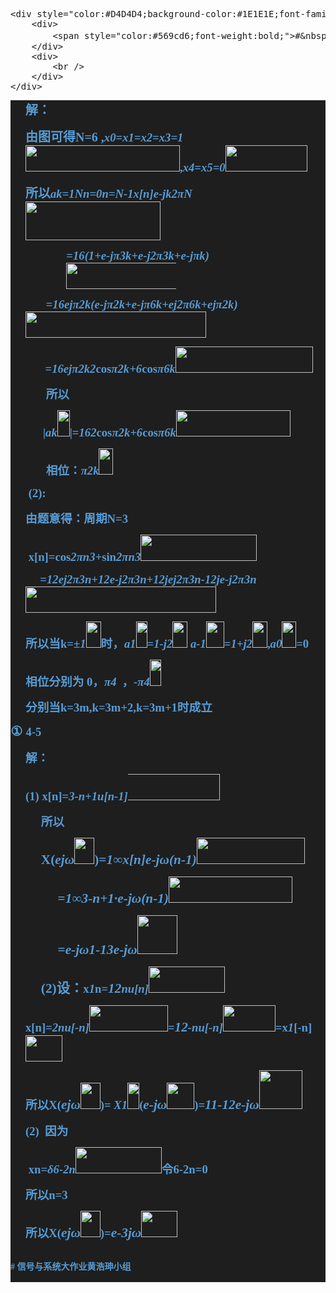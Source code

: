 <pre class="prettyprint lang-py">&lt;div style="color:#D4D4D4;background-color:#1E1E1E;font-family:Consolas, &amp;quot;font-size:14px;"&gt;
	&lt;div&gt;
		&lt;span style="color:#569cd6;font-weight:bold;"&gt;#&amp;nbsp;信号与系统大作业黄浩珅小组&lt;/span&gt; 
	&lt;/div&gt;
	&lt;div&gt;
		&lt;br /&gt;
	&lt;/div&gt;
&lt;/div&gt;</pre>
<div style="color:#D4D4D4;background-color:#1E1E1E;font-family:Consolas, &quot;font-size:14px;">
	<div>
		<span style="color:#569cd6;font-weight:bold;">
		<p class="MsoNormal">
			<span style="font-size:15.0pt;"></span>
		</p>
		<p class="MsoListParagraph" style="margin-left:18.0pt;text-indent:0cm;">
			<span style="font-size:15.0pt;">解：<span></span></span>
		</p>
		<p class="MsoListParagraph" style="margin-left:18.0pt;text-indent:0cm;">
			<span style="font-size:15.0pt;">由图可得<span>N=6 ,</span></span><i><span style="font-size:14.0pt;font-family:&quot;">x</span></i><span style="font-size:14.0pt;font-family:&quot;font-style:italic;"></span><i><span style="font-size:14.0pt;font-family:&quot;">0</span></i><i><span style="font-size:14.0pt;font-family:&quot;">=x</span></i><span style="font-size:14.0pt;font-family:&quot;font-style:italic;"></span><i><span style="font-size:14.0pt;font-family:&quot;">1</span></i><i><span style="font-size:14.0pt;font-family:&quot;">=x</span></i><span style="font-size:14.0pt;font-family:&quot;font-style:italic;"></span><i><span style="font-size:14.0pt;font-family:&quot;">2</span></i><i><span style="font-size:14.0pt;font-family:&quot;">=x</span></i><span style="font-size:14.0pt;font-family:&quot;font-style:italic;"></span><i><span style="font-size:14.0pt;font-family:&quot;">3</span></i><i><span style="font-size:14.0pt;font-family:&quot;">=1</span></i><span style="font-size:10.5pt;font-family:等线;"><img width="247" height="42" src="file://C:/Users/lenovo/AppData/Local/Temp/msohtmlclip1/01/clip_image004.png" /></span><span style="font-size:14.0pt;">,</span><i><span style="font-size:14.0pt;font-family:&quot;">x</span></i><span style="font-size:14.0pt;font-family:&quot;font-style:italic;"></span><i><span style="font-size:14.0pt;font-family:&quot;">4</span></i><i><span style="font-size:14.0pt;font-family:&quot;">=x</span></i><span style="font-size:14.0pt;font-family:&quot;font-style:italic;"></span><i><span style="font-size:14.0pt;font-family:&quot;">5</span></i><i><span style="font-size:14.0pt;font-family:&quot;">=0</span></i><span style="font-size:10.5pt;font-family:等线;"><img width="131" height="42" src="file://C:/Users/lenovo/AppData/Local/Temp/msohtmlclip1/01/clip_image006.png" /></span><span style="font-size:15.0pt;"></span>
		</p>
		<p class="MsoListParagraph" style="margin-left:18.0pt;text-indent:0cm;">
			<span style="font-size:15.0pt;">所以</span><span style="font-size:14.0pt;font-family:&quot;font-style:italic;"></span><i><span style="font-size:14.0pt;font-family:&quot;">a</span></i><i><span style="font-size:14.0pt;font-family:&quot;">k</span></i><span style="font-size:14.0pt;font-family:&quot;">=</span><span style="font-size:14.0pt;font-family:&quot;font-style:italic;"></span><i><span style="font-size:14.0pt;font-family:&quot;">1</span></i><i><span style="font-size:14.0pt;font-family:&quot;">N</span></i><span style="font-size:14.0pt;font-family:&quot;font-style:italic;"></span><i><span style="font-size:14.0pt;font-family:&quot;">n=0</span></i><i><span style="font-size:14.0pt;font-family:&quot;">n=N-1</span></i><i><span style="font-size:14.0pt;font-family:&quot;">x[n]</span></i><span style="font-size:14.0pt;font-family:&quot;font-style:italic;"></span><i><span style="font-size:14.0pt;font-family:&quot;">e</span></i><i><span style="font-size:14.0pt;font-family:&quot;">-jk</span></i><span style="font-size:14.0pt;font-family:&quot;font-style:italic;"></span><i><span style="font-size:14.0pt;font-family:&quot;">2π</span></i><i><span style="font-size:14.0pt;font-family:&quot;">N</span></i><span style="font-size:10.5pt;font-family:等线;"><img width="216" height="62" src="file://C:/Users/lenovo/AppData/Local/Temp/msohtmlclip1/01/clip_image008.png" /></span><span style="font-size:14.0pt;"></span>
		</p>
		<p class="MsoListParagraph" style="margin-left:18.0pt;text-indent:49.0pt;">
			<span style="font-size:14.0pt;">=</span><span style="font-size:14.0pt;font-family:&quot;font-style:italic;"></span><i><span style="font-size:14.0pt;font-family:&quot;">1</span></i><i><span style="font-size:14.0pt;font-family:&quot;">6</span></i><i><span style="font-size:14.0pt;font-family:&quot;">(1+</span></i><span style="font-size:14.0pt;font-family:&quot;font-style:italic;"></span><i><span style="font-size:14.0pt;font-family:&quot;">e</span></i><i><span style="font-size:14.0pt;font-family:&quot;">-j</span></i><span style="font-size:14.0pt;font-family:&quot;font-style:italic;"></span><i><span style="font-size:14.0pt;font-family:&quot;">π</span></i><i><span style="font-size:14.0pt;font-family:&quot;">3</span></i><i><span style="font-size:14.0pt;font-family:&quot;">k</span></i><i><span style="font-size:14.0pt;font-family:&quot;">+</span></i><span style="font-size:14.0pt;font-family:&quot;font-style:italic;"></span><i><span style="font-size:14.0pt;font-family:&quot;">e</span></i><i><span style="font-size:14.0pt;font-family:&quot;">-j</span></i><span style="font-size:14.0pt;font-family:&quot;font-style:italic;"></span><i><span style="font-size:14.0pt;font-family:&quot;">2π</span></i><i><span style="font-size:14.0pt;font-family:&quot;">3</span></i><i><span style="font-size:14.0pt;font-family:&quot;">k</span></i><i><span style="font-size:14.0pt;font-family:&quot;">+</span></i><span style="font-size:14.0pt;font-family:&quot;font-style:italic;"></span><i><span style="font-size:14.0pt;font-family:&quot;">e</span></i><i><span style="font-size:14.0pt;font-family:&quot;">-jπk</span></i><i><span style="font-size:14.0pt;font-family:&quot;">)</span></i><span style="font-size:10.5pt;font-family:等线;"><img width="241" height="42" src="file://C:/Users/lenovo/AppData/Local/Temp/msohtmlclip1/01/clip_image010.png" /></span><span style="font-size:14.0pt;"></span>
		</p>
		<p class="MsoListParagraph" style="margin-left:18.0pt;text-indent:0cm;">
			<span style="font-size:14.0pt;"><span>&nbsp;</span><span>&nbsp;&nbsp;&nbsp;&nbsp;&nbsp; </span>=</span><span style="font-size:14.0pt;font-family:&quot;font-style:italic;"></span><i><span style="font-size:14.0pt;font-family:&quot;">1</span></i><i><span style="font-size:14.0pt;font-family:&quot;">6</span></i><span style="font-size:14.0pt;font-family:&quot;font-style:italic;"></span><i><span style="font-size:14.0pt;font-family:&quot;">e</span></i><i><span style="font-size:14.0pt;font-family:&quot;">j</span></i><span style="font-size:14.0pt;font-family:&quot;font-style:italic;"></span><i><span style="font-size:14.0pt;font-family:&quot;">π</span></i><i><span style="font-size:14.0pt;font-family:&quot;">2</span></i><i><span style="font-size:14.0pt;font-family:&quot;">k</span></i><i><span style="font-size:14.0pt;font-family:&quot;">(</span></i><span style="font-size:14.0pt;font-family:&quot;font-style:italic;"></span><i><span style="font-size:14.0pt;font-family:&quot;">e</span></i><i><span style="font-size:14.0pt;font-family:&quot;">-j</span></i><span style="font-size:14.0pt;font-family:&quot;font-style:italic;"></span><i><span style="font-size:14.0pt;font-family:&quot;">π</span></i><i><span style="font-size:14.0pt;font-family:&quot;">2</span></i><i><span style="font-size:14.0pt;font-family:&quot;">k</span></i><i><span style="font-size:14.0pt;font-family:&quot;">+</span></i><span style="font-size:14.0pt;font-family:&quot;font-style:italic;"></span><i><span style="font-size:14.0pt;font-family:&quot;">e</span></i><i><span style="font-size:14.0pt;font-family:&quot;">-j</span></i><span style="font-size:14.0pt;font-family:&quot;font-style:italic;"></span><i><span style="font-size:14.0pt;font-family:&quot;">π</span></i><i><span style="font-size:14.0pt;font-family:&quot;">6</span></i><i><span style="font-size:14.0pt;font-family:&quot;">k</span></i><i><span style="font-size:14.0pt;font-family:&quot;">+</span></i><span style="font-size:14.0pt;font-family:&quot;font-style:italic;"></span><i><span style="font-size:14.0pt;font-family:&quot;">e</span></i><i><span style="font-size:14.0pt;font-family:&quot;">j</span></i><span style="font-size:14.0pt;font-family:&quot;font-style:italic;"></span><i><span style="font-size:14.0pt;font-family:&quot;">2π</span></i><i><span style="font-size:14.0pt;font-family:&quot;">6</span></i><i><span style="font-size:14.0pt;font-family:&quot;">k</span></i><i><span style="font-size:14.0pt;font-family:&quot;">+</span></i><span style="font-size:14.0pt;font-family:&quot;font-style:italic;"></span><i><span style="font-size:14.0pt;font-family:&quot;">e</span></i><i><span style="font-size:14.0pt;font-family:&quot;">j</span></i><span style="font-size:14.0pt;font-family:&quot;font-style:italic;"></span><i><span style="font-size:14.0pt;font-family:&quot;">π</span></i><i><span style="font-size:14.0pt;font-family:&quot;">2</span></i><i><span style="font-size:14.0pt;font-family:&quot;">k</span></i><i><span style="font-size:14.0pt;font-family:&quot;">)</span></i><span style="font-size:10.5pt;font-family:等线;"><img width="289" height="42" src="file://C:/Users/lenovo/AppData/Local/Temp/msohtmlclip1/01/clip_image012.png" /></span><span style="font-size:14.0pt;"></span>
		</p>
		<p class="MsoListParagraph" style="margin-left:18.0pt;text-indent:0cm;">
			<span><span>&nbsp;</span><span>&nbsp;&nbsp;&nbsp;&nbsp;&nbsp;&nbsp;&nbsp; </span></span><span style="font-size:14.0pt;">=</span><span style="font-size:14.0pt;font-family:&quot;font-style:italic;"></span><i><span style="font-size:14.0pt;font-family:&quot;">1</span></i><i><span style="font-size:14.0pt;font-family:&quot;">6</span></i><span style="font-size:14.0pt;font-family:&quot;font-style:italic;"></span><i><span style="font-size:14.0pt;font-family:&quot;">e</span></i><i><span style="font-size:14.0pt;font-family:&quot;">j</span></i><span style="font-size:14.0pt;font-family:&quot;font-style:italic;"></span><i><span style="font-size:14.0pt;font-family:&quot;">π</span></i><i><span style="font-size:14.0pt;font-family:&quot;">2</span></i><i><span style="font-size:14.0pt;font-family:&quot;">k</span></i><span style="font-size:14.0pt;font-family:&quot;font-style:italic;"></span><i><span style="font-size:14.0pt;font-family:&quot;">2</span></i><span style="font-size:14.0pt;font-family:&quot;font-style:italic;"></span><span style="font-size:14.0pt;font-family:&quot;">cos</span><span style="font-size:14.0pt;font-family:&quot;font-style:italic;"></span><i><span style="font-size:14.0pt;font-family:&quot;">π</span></i><i><span style="font-size:14.0pt;font-family:&quot;">2</span></i><i><span style="font-size:14.0pt;font-family:&quot;">k</span></i><i><span style="font-size:14.0pt;font-family:&quot;">+6</span></i><span style="font-size:14.0pt;font-family:&quot;font-style:italic;"></span><span style="font-size:14.0pt;font-family:&quot;">cos</span><span style="font-size:14.0pt;font-family:&quot;font-style:italic;"></span><i><span style="font-size:14.0pt;font-family:&quot;">π</span></i><i><span style="font-size:14.0pt;font-family:&quot;">6</span></i><i><span style="font-size:14.0pt;font-family:&quot;">k</span></i><span style="font-size:10.5pt;font-family:等线;"><img width="220" height="42" src="file://C:/Users/lenovo/AppData/Local/Temp/msohtmlclip1/01/clip_image014.png" /></span><span style="font-size:14.0pt;"></span>
		</p>
		<p class="MsoListParagraph" style="margin-left:18.0pt;text-indent:0cm;">
			<span style="font-size:14.0pt;"><span>&nbsp;</span><span>&nbsp;&nbsp;&nbsp;&nbsp;&nbsp; </span></span><span style="font-size:14.0pt;">所以<span></span></span>
		</p>
		<p class="MsoListParagraph" style="margin-left:18.0pt;text-indent:0cm;">
			<span style="font-size:14.0pt;"><span>&nbsp;</span><span>&nbsp;&nbsp;&nbsp;&nbsp; </span>|</span><span style="font-size:14.0pt;font-family:&quot;font-style:italic;"></span><i><span style="font-size:14.0pt;font-family:&quot;">a</span></i><i><span style="font-size:14.0pt;font-family:&quot;">k</span></i><span style="font-size:10.5pt;font-family:等线;"><img width="20" height="42" src="file://C:/Users/lenovo/AppData/Local/Temp/msohtmlclip1/01/clip_image016.png" /></span><span style="font-size:14.0pt;">|=</span><span style="font-size:14.0pt;font-family:&quot;font-style:italic;"></span><i><span style="font-size:14.0pt;font-family:&quot;">1</span></i><i><span style="font-size:14.0pt;font-family:&quot;">6</span></i><span style="font-size:14.0pt;font-family:&quot;font-style:italic;"></span><i><span style="font-size:14.0pt;font-family:&quot;">2</span></i><span style="font-size:14.0pt;font-family:&quot;font-style:italic;"></span><span style="font-size:14.0pt;font-family:&quot;">cos</span><span style="font-size:14.0pt;font-family:&quot;font-style:italic;"></span><i><span style="font-size:14.0pt;font-family:&quot;">π</span></i><i><span style="font-size:14.0pt;font-family:&quot;">2</span></i><i><span style="font-size:14.0pt;font-family:&quot;">k</span></i><i><span style="font-size:14.0pt;font-family:&quot;">+6</span></i><span style="font-size:14.0pt;font-family:&quot;font-style:italic;"></span><span style="font-size:14.0pt;font-family:&quot;">cos</span><span style="font-size:14.0pt;font-family:&quot;font-style:italic;"></span><i><span style="font-size:14.0pt;font-family:&quot;">π</span></i><i><span style="font-size:14.0pt;font-family:&quot;">6</span></i><i><span style="font-size:14.0pt;font-family:&quot;">k</span></i><span style="font-size:10.5pt;font-family:等线;"><img width="183" height="42" src="file://C:/Users/lenovo/AppData/Local/Temp/msohtmlclip1/01/clip_image018.png" /></span><span style="font-size:14.0pt;"></span>
		</p>
		<p class="MsoListParagraph" style="margin-left:18.0pt;text-indent:0cm;">
			<span style="font-size:14.0pt;"><span>&nbsp;</span><span>&nbsp;&nbsp;&nbsp;&nbsp;&nbsp; </span></span><span style="font-size:14.0pt;">相位：</span><span style="font-size:14.0pt;font-family:&quot;font-style:italic;"></span><i><span style="font-size:14.0pt;font-family:&quot;">π</span></i><i><span style="font-size:14.0pt;font-family:&quot;">2</span></i><i><span style="font-size:14.0pt;font-family:&quot;">k</span></i><span style="font-size:10.5pt;font-family:等线;"><img width="23" height="42" src="file://C:/Users/lenovo/AppData/Local/Temp/msohtmlclip1/01/clip_image020.png" /></span><span style="font-size:14.0pt;"></span>
		</p>
		<p class="MsoListParagraph" style="margin-left:18.0pt;text-indent:0cm;">
			<span style="font-size:14.0pt;"><span>&nbsp;</span>(2):</span>
		</p>
		<p class="MsoListParagraph" style="margin-left:18.0pt;text-indent:0cm;">
			<span style="font-size:14.0pt;">由题意得：周期<span>N=3</span></span>
		</p>
		<p class="MsoListParagraph" style="margin-left:18.0pt;text-indent:0cm;">
			<span style="font-size:14.0pt;"><span>&nbsp;</span></span><span style="font-size:14.0pt;font-family:&quot;">x[n]=</span><span style="font-size:14.0pt;font-family:&quot;font-style:italic;"></span><span style="font-size:14.0pt;font-family:&quot;">cos</span><span style="font-size:14.0pt;font-family:&quot;font-style:italic;"></span><i><span style="font-size:14.0pt;font-family:&quot;">2πn</span></i><i><span style="font-size:14.0pt;font-family:&quot;">3</span></i><i><span style="font-size:14.0pt;font-family:&quot;">+</span></i><span style="font-size:14.0pt;font-family:&quot;font-style:italic;"></span><span style="font-size:14.0pt;font-family:&quot;">sin</span><span style="font-size:14.0pt;font-family:&quot;font-style:italic;"></span><i><span style="font-size:14.0pt;font-family:&quot;">2πn</span></i><i><span style="font-size:14.0pt;font-family:&quot;">3</span></i><span style="font-size:10.5pt;font-family:等线;"><img width="186" height="42" src="file://C:/Users/lenovo/AppData/Local/Temp/msohtmlclip1/01/clip_image022.png" /></span><span style="font-size:14.0pt;"></span>
		</p>
		<p class="MsoListParagraph" style="margin-left:18.0pt;text-indent:0cm;">
			<span style="font-size:14.0pt;"><span>&nbsp;</span><span>&nbsp;&nbsp;&nbsp; </span>=</span><span style="font-size:14.0pt;font-family:&quot;font-style:italic;"></span><span style="font-size:14.0pt;font-family:&quot;font-style:italic;"></span><i><span style="font-size:14.0pt;font-family:&quot;">1</span></i><i><span style="font-size:14.0pt;font-family:&quot;">2</span></i><i><span style="font-size:14.0pt;font-family:&quot;">e</span></i><i><span style="font-size:14.0pt;font-family:&quot;">j</span></i><span style="font-size:14.0pt;font-family:&quot;font-style:italic;"></span><i><span style="font-size:14.0pt;font-family:&quot;">2π</span></i><i><span style="font-size:14.0pt;font-family:&quot;">3</span></i><i><span style="font-size:14.0pt;font-family:&quot;">n</span></i><i><span style="font-size:14.0pt;font-family:&quot;">+</span></i><span style="font-size:14.0pt;font-family:&quot;font-style:italic;"></span><span style="font-size:14.0pt;font-family:&quot;font-style:italic;"></span><i><span style="font-size:14.0pt;font-family:&quot;">1</span></i><i><span style="font-size:14.0pt;font-family:&quot;">2</span></i><i><span style="font-size:14.0pt;font-family:&quot;">e</span></i><i><span style="font-size:14.0pt;font-family:&quot;">-j</span></i><span style="font-size:14.0pt;font-family:&quot;font-style:italic;"></span><i><span style="font-size:14.0pt;font-family:&quot;">2π</span></i><i><span style="font-size:14.0pt;font-family:&quot;">3</span></i><i><span style="font-size:14.0pt;font-family:&quot;">n</span></i><i><span style="font-size:14.0pt;font-family:&quot;">+</span></i><span style="font-size:14.0pt;font-family:&quot;font-style:italic;"></span><span style="font-size:14.0pt;font-family:&quot;font-style:italic;"></span><i><span style="font-size:14.0pt;font-family:&quot;">1</span></i><i><span style="font-size:14.0pt;font-family:&quot;">2j</span></i><i><span style="font-size:14.0pt;font-family:&quot;">e</span></i><i><span style="font-size:14.0pt;font-family:&quot;">j</span></i><span style="font-size:14.0pt;font-family:&quot;font-style:italic;"></span><i><span style="font-size:14.0pt;font-family:&quot;">2π</span></i><i><span style="font-size:14.0pt;font-family:&quot;">3</span></i><i><span style="font-size:14.0pt;font-family:&quot;">n</span></i><i><span style="font-size:14.0pt;font-family:&quot;">-</span></i><span style="font-size:14.0pt;font-family:&quot;font-style:italic;"></span><span style="font-size:14.0pt;font-family:&quot;font-style:italic;"></span><i><span style="font-size:14.0pt;font-family:&quot;">1</span></i><i><span style="font-size:14.0pt;font-family:&quot;">2j</span></i><i><span style="font-size:14.0pt;font-family:&quot;">e</span></i><i><span style="font-size:14.0pt;font-family:&quot;">-j</span></i><span style="font-size:14.0pt;font-family:&quot;font-style:italic;"></span><i><span style="font-size:14.0pt;font-family:&quot;">2π</span></i><i><span style="font-size:14.0pt;font-family:&quot;">3</span></i><i><span style="font-size:14.0pt;font-family:&quot;">n</span></i><span style="font-size:10.5pt;font-family:等线;"><img width="305" height="42" src="file://C:/Users/lenovo/AppData/Local/Temp/msohtmlclip1/01/clip_image024.png" /></span><span style="font-size:14.0pt;"></span>
		</p>
		<p class="MsoListParagraph" style="margin-left:18.0pt;text-indent:0cm;">
			<span style="font-size:14.0pt;">所以当<span>k=</span></span><i><span style="font-size:14.0pt;font-family:&quot;">±1</span></i><span style="font-size:10.5pt;font-family:等线;"><img width="24" height="42" src="file://C:/Users/lenovo/AppData/Local/Temp/msohtmlclip1/01/clip_image026.png" /></span><span style="font-size:14.0pt;">时，</span><span style="font-size:14.0pt;font-family:&quot;font-style:italic;"></span><i><span style="font-size:14.0pt;font-family:&quot;">a</span></i><i><span style="font-size:14.0pt;font-family:&quot;">1</span></i><span style="font-size:10.5pt;font-family:等线;"><img width="18" height="42" src="file://C:/Users/lenovo/AppData/Local/Temp/msohtmlclip1/01/clip_image028.png" /></span><span style="font-size:14.0pt;">=</span><span style="font-size:14.0pt;font-family:&quot;font-style:italic;"></span><i><span style="font-size:14.0pt;font-family:&quot;">1</span></i><i><span style="font-size:14.0pt;font-family:&quot;">-</span></i><i><span style="font-size:14.0pt;font-family:&quot;">j</span></i><i><span style="font-size:14.0pt;font-family:&quot;">2</span></i><span style="font-size:10.5pt;font-family:等线;"><img width="24" height="42" src="file://C:/Users/lenovo/AppData/Local/Temp/msohtmlclip1/01/clip_image030.png" /></span><span style="font-size:14.0pt;"><span>&nbsp;</span></span><span style="font-size:14.0pt;font-family:&quot;font-style:italic;"></span><i><span style="font-size:14.0pt;font-family:&quot;">a</span></i><i><span style="font-size:14.0pt;font-family:&quot;">-1</span></i><span style="font-size:10.5pt;font-family:等线;"><img width="29" height="42" src="file://C:/Users/lenovo/AppData/Local/Temp/msohtmlclip1/01/clip_image032.png" /></span><span style="font-size:14.0pt;">=</span><span style="font-size:14.0pt;font-family:&quot;font-style:italic;"></span><i><span style="font-size:14.0pt;font-family:&quot;">1</span></i><i><span style="font-size:14.0pt;font-family:&quot;">+</span></i><i><span style="font-size:14.0pt;font-family:&quot;">j</span></i><i><span style="font-size:14.0pt;font-family:&quot;">2</span></i><span style="font-size:10.5pt;font-family:等线;"><img width="24" height="42" src="file://C:/Users/lenovo/AppData/Local/Temp/msohtmlclip1/01/clip_image034.png" /></span><span style="font-size:14.0pt;">,</span><i><span style="font-size:14.0pt;font-family:&quot;"></span></i><span style="font-size:14.0pt;font-family:&quot;font-style:italic;"></span><i><span style="font-size:14.0pt;font-family:&quot;">a</span></i><i><span style="font-size:14.0pt;font-family:&quot;">0</span></i><span style="font-size:10.5pt;font-family:等线;"><img width="23" height="42" src="file://C:/Users/lenovo/AppData/Local/Temp/msohtmlclip1/01/clip_image036.png" /></span><span style="font-size:14.0pt;">=0</span>
		</p>
		<p class="MsoListParagraph" style="margin-left:18.0pt;text-indent:0cm;">
			<span style="font-size:14.0pt;">相位分别为<span> 0</span>，</span><span style="font-size:14.0pt;font-family:&quot;font-style:italic;"></span><i><span style="font-size:14.0pt;font-family:&quot;">π</span></i><i><span style="font-size:14.0pt;font-family:&quot;">4</span></i><span style="font-size:10.5pt;font-family:等线;"><img width="9" height="42" src="file://C:/Users/lenovo/AppData/Local/Temp/msohtmlclip1/01/clip_image038.png" /></span><span style="font-size:14.0pt;">，</span><span style="font-size:14.0pt;font-family:&quot;font-style:italic;"></span><i><span style="font-size:14.0pt;font-family:&quot;">-</span></i><i><span style="font-size:14.0pt;font-family:&quot;">π</span></i><i><span style="font-size:14.0pt;font-family:&quot;">4</span></i><span style="font-size:10.5pt;font-family:等线;"><img width="18" height="42" src="file://C:/Users/lenovo/AppData/Local/Temp/msohtmlclip1/01/clip_image040.png" /></span><span style="font-size:14.0pt;"></span>
		</p>
		<p class="MsoListParagraph" style="margin-left:18.0pt;text-indent:0cm;">
			<span style="font-size:14.0pt;">分别当<span>k=3m,k=3m+2,k=3m+1</span>时成立<span></span></span>
		</p>
		<p class="MsoListParagraph" style="margin-left:18.0pt;text-indent:-18.0pt;">
			<b><span style="font-size:16.0pt;"><span>①<span> </span></span></span></b><span style="font-size:14.0pt;">4-5</span>
		</p>
		<p class="MsoListParagraph" style="margin-left:18.0pt;text-indent:0cm;">
			<span style="font-size:14.0pt;">解：<span></span></span>
		</p>
		<p class="MsoListParagraph" style="margin-left:18.0pt;text-indent:0cm;">
			<span style="font-size:14.0pt;"></span>
		</p>
		<p class="MsoListParagraph" style="margin-left:18.0pt;text-indent:0cm;">
			<span style="font-size:14.0pt;"></span>
		</p>
		<p class="MsoListParagraph" style="margin-left:18.0pt;text-indent:0cm;">
			<span style="font-size:14.0pt;"></span>
		</p>
		<p class="MsoListParagraph" style="margin-left:36.6pt;text-indent:-18.6pt;">
			<span style="font-size:14.0pt;"><span>(1)<span> </span></span></span><span style="font-size:14.0pt;font-family:&quot;">x[n]=</span><span style="font-size:14.0pt;font-family:&quot;font-style:italic;"></span><i><span style="font-size:14.0pt;font-family:&quot;">3</span></i><i><span style="font-size:14.0pt;font-family:&quot;">-n+1</span></i><i><span style="font-size:14.0pt;font-family:&quot;">u[n-1]</span></i><span style="font-size:10.5pt;font-family:等线;"><img width="172" height="42" src="file://C:/Users/lenovo/AppData/Local/Temp/msohtmlclip1/01/clip_image042.png" /></span><span style="font-size:14.0pt;"></span>
		</p>
		<p class="MsoListParagraph" style="margin-left:36.6pt;text-indent:0cm;">
			<span style="font-size:14.0pt;">所以<span></span></span>
		</p>
		<p class="MsoListParagraph" style="margin-left:36.6pt;text-indent:0cm;">
			<span style="font-size:16.0pt;">X(</span><span style="font-size:16.0pt;font-family:&quot;font-style:italic;"></span><i><span style="font-size:16.0pt;font-family:&quot;">e</span></i><i><span style="font-size:16.0pt;font-family:&quot;">jω</span></i><span style="font-size:10.5pt;font-family:等线;"><img width="32" height="42" src="file://C:/Users/lenovo/AppData/Local/Temp/msohtmlclip1/01/clip_image044.png" /></span><span style="font-size:16.0pt;">)=</span><i><span style="font-size:16.0pt;font-family:&quot;"></span></i><span style="font-size:16.0pt;font-family:&quot;font-style:italic;"></span><i><span style="font-size:16.0pt;font-family:&quot;">1</span></i><i><span style="font-size:16.0pt;font-family:&quot;">∞</span></i><i><span style="font-size:16.0pt;font-family:&quot;">x[n]</span></i><span style="font-size:16.0pt;font-family:&quot;font-style:italic;"></span><i><span style="font-size:16.0pt;font-family:&quot;">e</span></i><i><span style="font-size:16.0pt;font-family:&quot;">-jω(n-1)</span></i><span style="font-size:10.5pt;font-family:等线;"><img width="173" height="42" src="file://C:/Users/lenovo/AppData/Local/Temp/msohtmlclip1/01/clip_image046.png" /></span><span style="font-size:16.0pt;"></span>
		</p>
		<p class="MsoListParagraph" style="margin-left:36.6pt;text-indent:0cm;">
			<span style="font-size:16.0pt;"><span>&nbsp;&nbsp;&nbsp;&nbsp; </span>=</span><span style="font-size:16.0pt;font-family:&quot;font-style:italic;"></span><i><span style="font-size:16.0pt;font-family:&quot;">1</span></i><i><span style="font-size:16.0pt;font-family:&quot;">∞</span></i><span style="font-size:16.0pt;font-family:&quot;font-style:italic;"></span><span style="font-size:16.0pt;font-family:&quot;font-style:italic;"></span><i><span style="font-size:16.0pt;font-family:&quot;">3</span></i><i><span style="font-size:16.0pt;font-family:&quot;">-n+1</span></i><i><span style="font-size:16.0pt;font-family:&quot;">∙e</span></i><i><span style="font-size:16.0pt;font-family:&quot;">-jω(n-1)</span></i><span style="font-size:10.5pt;font-family:等线;"><img width="198" height="42" src="file://C:/Users/lenovo/AppData/Local/Temp/msohtmlclip1/01/clip_image048.png" /></span><span style="font-size:16.0pt;"></span>
		</p>
		<p class="MsoListParagraph" style="margin-left:36.6pt;text-indent:0cm;">
			<span style="font-size:16.0pt;"><span>&nbsp;</span><span>&nbsp;&nbsp;&nbsp; </span>=</span><span style="font-size:16.0pt;font-family:&quot;font-style:italic;"></span><span style="font-size:16.0pt;font-family:&quot;font-style:italic;"></span><i><span style="font-size:16.0pt;font-family:&quot;">e</span></i><i><span style="font-size:16.0pt;font-family:&quot;">-jω</span></i><span style="font-size:16.0pt;font-family:&quot;font-style:italic;"></span><i><span style="font-size:16.0pt;font-family:&quot;">1-</span></i><span style="font-size:16.0pt;font-family:&quot;font-style:italic;"></span><i><span style="font-size:16.0pt;font-family:&quot;">1</span></i><i><span style="font-size:16.0pt;font-family:&quot;">3</span></i><i><span style="font-size:16.0pt;font-family:&quot;">e</span></i><i><span style="font-size:16.0pt;font-family:&quot;">-jω</span></i><span style="font-size:10.5pt;font-family:等线;"><img width="64" height="62" src="file://C:/Users/lenovo/AppData/Local/Temp/msohtmlclip1/01/clip_image050.png" /></span><span style="font-size:16.0pt;"></span>
		</p>
		<p class="MsoListParagraph" style="margin-left:36.6pt;text-indent:0cm;">
			<span style="font-size:16.0pt;">(2)</span><span style="font-size:16.0pt;">设：</span><span style="font-size:14.0pt;font-family:&quot;"></span><span style="font-size:14.0pt;font-family:&quot;">x</span><i><span style="font-size:14.0pt;font-family:&quot;">1</span></i><span style="font-size:14.0pt;font-family:&quot;"></span><span style="font-size:14.0pt;font-family:&quot;">n</span><span style="font-size:14.0pt;font-family:&quot;">=</span><span style="font-size:14.0pt;font-family:&quot;font-style:italic;"></span><span style="font-size:16.0pt;font-family:&quot;font-style:italic;"></span><i><span style="font-size:16.0pt;font-family:&quot;">1</span></i><i><span style="font-size:16.0pt;font-family:&quot;">2</span></i><i><span style="font-size:14.0pt;font-family:&quot;">n</span></i><i><span style="font-size:14.0pt;font-family:&quot;">u[n]</span></i><span style="font-size:10.5pt;font-family:等线;"><img width="122" height="42" src="file://C:/Users/lenovo/AppData/Local/Temp/msohtmlclip1/01/clip_image052.png" /></span><span style="font-size:16.0pt;"></span>
		</p>
		<p class="MsoNormal" style="margin-left:18.0pt;">
			<span style="font-size:14.0pt;font-family:&quot;">x[n]=</span><span style="font-size:14.0pt;font-family:&quot;font-style:italic;"></span><i><span style="font-size:14.0pt;font-family:&quot;">2</span></i><i><span style="font-size:14.0pt;font-family:&quot;">n</span></i><i><span style="font-size:14.0pt;font-family:&quot;">u[-n]</span></i><span style="font-size:10.5pt;font-family:等线;"><img width="126" height="42" src="file://C:/Users/lenovo/AppData/Local/Temp/msohtmlclip1/01/clip_image054.png" /></span><span style="font-size:14.0pt;">=</span><i><span style="font-size:14.0pt;font-family:&quot;"></span></i><span style="font-size:14.0pt;font-family:&quot;font-style:italic;"></span><span style="font-size:16.0pt;font-family:&quot;font-style:italic;"></span><i><span style="font-size:16.0pt;font-family:&quot;">1</span></i><i><span style="font-size:16.0pt;font-family:&quot;">2</span></i><i><span style="font-size:14.0pt;font-family:&quot;">-n</span></i><i><span style="font-size:14.0pt;font-family:&quot;">u[-n]</span></i><span style="font-size:10.5pt;font-family:等线;"><img width="84" height="42" src="file://C:/Users/lenovo/AppData/Local/Temp/msohtmlclip1/01/clip_image056.png" /></span><span style="font-size:14.0pt;">=</span><span style="font-size:14.0pt;font-family:&quot;"></span><span style="font-size:14.0pt;font-family:&quot;"></span><span style="font-size:14.0pt;font-family:&quot;">x</span><i><span style="font-size:14.0pt;font-family:&quot;">1</span></i><span style="font-size:14.0pt;font-family:&quot;">[-n]</span><span style="font-size:10.5pt;font-family:等线;"><img width="59" height="42" src="file://C:/Users/lenovo/AppData/Local/Temp/msohtmlclip1/01/clip_image058.png" /></span><span style="font-size:14.0pt;"></span>
		</p>
		<p class="MsoNormal" style="margin-left:18.0pt;">
			<span style="font-size:14.0pt;">所以<span>X(</span></span><span style="font-size:16.0pt;font-family:&quot;font-style:italic;"></span><i><span style="font-size:16.0pt;font-family:&quot;">e</span></i><i><span style="font-size:16.0pt;font-family:&quot;">jω</span></i><span style="font-size:10.5pt;font-family:等线;"><img width="32" height="42" src="file://C:/Users/lenovo/AppData/Local/Temp/msohtmlclip1/01/clip_image044.png" /></span><span style="font-size:14.0pt;">)= </span><span style="font-size:14.0pt;font-family:&quot;font-style:italic;"></span><i><span style="font-size:14.0pt;font-family:&quot;">X</span></i><i><span style="font-size:14.0pt;font-family:&quot;">1</span></i><span style="font-size:10.5pt;font-family:等线;"><img width="19" height="42" src="file://C:/Users/lenovo/AppData/Local/Temp/msohtmlclip1/01/clip_image060.png" /></span><span style="font-size:14.0pt;">(</span><span style="font-size:16.0pt;font-family:&quot;font-style:italic;"></span><i><span style="font-size:16.0pt;font-family:&quot;">e</span></i><i><span style="font-size:16.0pt;font-family:&quot;">-jω</span></i><span style="font-size:10.5pt;font-family:等线;"><img width="44" height="42" src="file://C:/Users/lenovo/AppData/Local/Temp/msohtmlclip1/01/clip_image062.png" /></span><span style="font-size:14.0pt;">)=</span><i><span style="font-size:16.0pt;font-family:&quot;"></span></i><span style="font-size:16.0pt;font-family:&quot;font-style:italic;"></span><i><span style="font-size:16.0pt;font-family:&quot;">1</span></i><span style="font-size:16.0pt;font-family:&quot;font-style:italic;"></span><i><span style="font-size:16.0pt;font-family:&quot;">1-</span></i><span style="font-size:16.0pt;font-family:&quot;font-style:italic;"></span><i><span style="font-size:16.0pt;font-family:&quot;">1</span></i><i><span style="font-size:16.0pt;font-family:&quot;">2</span></i><i><span style="font-size:16.0pt;font-family:&quot;">e</span></i><i><span style="font-size:16.0pt;font-family:&quot;">-jω</span></i><span style="font-size:10.5pt;font-family:等线;"><img width="69" height="62" src="file://C:/Users/lenovo/AppData/Local/Temp/msohtmlclip1/01/clip_image064.png" /></span><span style="font-size:16.0pt;"></span>
		</p>
		<p class="MsoListParagraph" style="margin-left:36.6pt;text-indent:-18.6pt;">
			<span style="font-size:14.0pt;"><span>(2)<span>&nbsp; </span></span></span><span style="font-size:14.0pt;">因为<span></span></span>
		</p>
		<p class="MsoNormal" style="margin-left:18.0pt;">
			<span style="font-size:14.0pt;"><span>&nbsp;</span></span><span style="font-size:14.0pt;font-family:&quot;">x</span><span style="font-size:14.0pt;font-family:&quot;"></span><span style="font-size:14.0pt;font-family:&quot;">n</span><span style="font-size:14.0pt;font-family:&quot;">=<i>δ</i></span><span style="font-size:14.0pt;font-family:&quot;font-style:italic;"></span><i><span style="font-size:14.0pt;font-family:&quot;">6-2n</span></i><i><span style="font-size:14.0pt;font-family:&quot;"></span></i><span style="font-size:10.5pt;font-family:等线;"><img width="138" height="42" src="file://C:/Users/lenovo/AppData/Local/Temp/msohtmlclip1/01/clip_image066.png" /></span><span style="font-size:14.0pt;">令<span>6-2n=0</span></span>
		</p>
		<p class="MsoNormal" style="margin-left:18.0pt;">
			<span style="font-size:14.0pt;">所以<span>n=3</span></span>
		</p>
		<p class="MsoNormal" style="margin-left:18.0pt;">
			<span style="font-size:14.0pt;">所以<span>X(</span></span><span style="font-size:16.0pt;font-family:&quot;font-style:italic;"></span><i><span style="font-size:16.0pt;font-family:&quot;">e</span></i><i><span style="font-size:16.0pt;font-family:&quot;">jω</span></i><span style="font-size:10.5pt;font-family:等线;"><img width="32" height="42" src="file://C:/Users/lenovo/AppData/Local/Temp/msohtmlclip1/01/clip_image044.png" /></span><span style="font-size:14.0pt;">)=</span><i><span style="font-size:16.0pt;font-family:&quot;"></span></i><span style="font-size:16.0pt;font-family:&quot;font-style:italic;"></span><i><span style="font-size:16.0pt;font-family:&quot;">e</span></i><i><span style="font-size:16.0pt;font-family:&quot;">-3jω</span></i><span style="font-size:10.5pt;font-family:等线;"><img width="58" height="42" src="file://C:/Users/lenovo/AppData/Local/Temp/msohtmlclip1/01/clip_image068.png" /></span><span style="font-size:16.0pt;"></span>
		</p>
<br />
#&nbsp;信号与系统大作业黄浩珅小组</span> 
	</div>
	<div>
		<br />
	</div>
</div>

